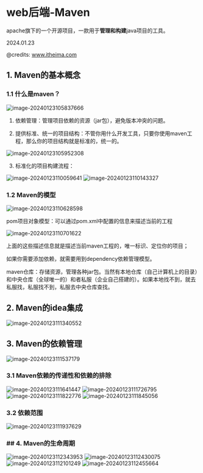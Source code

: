 # web后端-Maven

apache旗下的一个开源项目，一款用于**管理和构建**java项目的工具。

2024.01.23

@credits: www.itheima.com

## 1. Maven的基本概念

### 1.1 什么是maven？

![image-20240123105837666](.\maven\image-20240123105837666.png)

1. 依赖管理：管理项目依赖的资源（jar包），避免版本冲突的问题。

2. 提供标准、统一的项目结构：不管你用什么开发工具，只要你使用maven工程，那么你的项目结构就是标准的，统一的。

![image-20240123105952308](.\maven\image-20240123105952308.png)

3. 标准化的项目构建流程：

![image-20240123110059641](.\maven\image-20240123110059641.png)
![image-20240123110143327](.\maven\image-20240123110143327.png)

### 1.2 Maven的模型

![image-20240123110628598](.\maven\image-20240123110628598.png)

pom项目对象模型：可以通过pom.xml中配置的信息来描述当前的工程


![image-20240123110701622](.\maven\image-20240123110701622.png)

上面的这些描述信息就是描述当前maven工程的，唯一标识、定位你的项目；

如果你需要添加依赖，就需要用到dependency依赖管理模型。



maven仓库：存储资源，管理各种jar包。当然有本地仓库（自己计算机上的目录）和中央仓库（全球唯一的）和者私服（企业自己搭建的）。如果本地找不到，就去私服找，私服找不到，私服去中央仓库查找。

## 2. Maven的idea集成

![image-20240123111340552](.\maven\image-20240123111340552.png)

## 3. Maven的依赖管理

![image-20240123111537179](.\maven\image-20240123111537179.png)

### 3.1 Maven依赖的传递性和依赖的排除

![image-20240123111641447](.\maven\image-20240123111641447.png)
![image-20240123111726795](.\maven\image-20240123111726795.png)
![image-20240123111822776](.\maven\image-20240123111822776.png)
![image-20240123111845056](.\maven\image-20240123111845056.png)

### 3.2 依赖范围

![image-20240123111937629](.\maven\image-20240123111937629.png)

### ## 4. Maven的生命周期

![image-20240123112343953](.\maven\image-20240123112343953.png)
![image-20240123112430075](.\maven\image-20240123112430075.png)
![image-20240123112101249](.\maven\image-20240123112101249.png)
![image-20240123112455664](.\maven\image-20240123112455664.png)